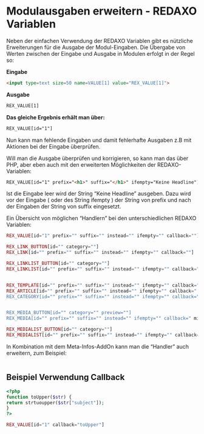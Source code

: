 # Modulausgaben erweitern - REDAXO Variablen

Neben der einfachen Verwendung der REDAXO Variablen gibt es nützliche Erweiterungen für die Ausgabe der Modul-Eingaben. Die Übergabe von Werten zwischen der Eingabe und Ausgabe in Modulen erfolgt in der Regel so:

**Eingabe**

```HTML
<input type=text size=50 name=VALUE[1] value="REX_VALUE[1]">
```
**Ausgabe**

```HTML 
REX_VALUE[1]
```

**Das gleiche Ergebnis erhält man über:**

```HTML 
REX_VALUE[id="1"]
```

Nun kann man fehlende Eingaben und damit fehlerhafte Ausgaben z.B mit Aktionen bei der Eingabe überprüfen.

Will man die Ausgabe überprüfen und korrigieren, so kann man das über PHP, aber eben auch mit den erweiterten Möglichkeiten der REDAXO-Variablen:

```HTML
REX_VALUE[id="1" prefix="<h1>" suffix="</h1>" ifempty="Keine Headline"]
```

Ist die Eingabe leer wird der String “Keine Headline” ausgeben. Dazu wird vor der Eingabe ( oder des String ifempty ) der String von prefix und nach der Eingaben der String von suffix eingesetzt.

Ein Übersicht von möglichen “Handlern” bei den unterschiedlichen REDAXO Variablen:


```PHP
REX_VALUE[id="1" prefix="" suffix="" instead="" ifempty="" callback=""]

REX_LINK_BUTTON[id="" category=""]
REX_LINK[id="" prefix="" suffix="" instead="" ifempty="" callback=""]

REX_LINKLIST_BUTTON[id="" category=""]
REX_LINKLIST[id="" prefix="" suffix="" instead="" ifempty="" callback=""]


REX_TEMPLATE[id="" prefix="" suffix="" instead="" ifempty="" callback=""]
REX_ARTICLE[id="" prefix="" suffix="" instead="" ifempty="" callback=" ctype=""]
REX_CATEGORY[id="" prefix="" suffix="" instead="" ifempty="" callback=""]


REX_MEDIA_BUTTON[id="" category="" preview=""]
REX_MEDIA[id="" prefix="" suffix="" instead="" ifempty="" callback=" mimetype=""]

REX_MEDIALIST_BUTTON[id="" category=""]
REX_MEDIALIST[id="" prefix="" suffix="" instead="" ifempty="" callback=""]

```

In Kombination mit dem Meta-Infos-AddOn kann man die “Handler” auch erweitern, zum Beispiel:

```REX_ARTICLE[spaltenname]
```

## Beispiel Verwendung Callback

```PHP 
<?php 
function toUpper($str) {
return strtuoupper($str["subject"]);
}
?>

REX_VALUE[id="1" callback="toUpper"]
```


